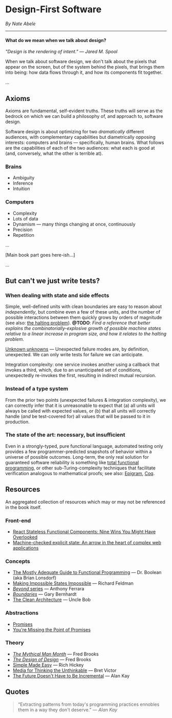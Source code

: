 # Design-First Software

_By Nate Abele_

***

#### What do we mean when we talk about design?

_"Design is the rendering of intent." — Jared M. Spool_

When we talk about software design, we don't talk about the pixels that appear on the screen, but of the system behind the pixels, that brings them into being: how data flows through it, and how its components fit together.

...

## Axioms

Axioms are fundamental, self-evident truths. These truths will serve as the bedrock on which we can build a philosophy of, and approach to, software design.

Software design is about optimizing for two _dramatically_ different audiences, with complementary capabilities but diametrically opposing interests: computers and brains — specifically, human brains. What follows are the capabilities of each of the two audiences: what each is good at (and, conversely, what the other is terrible at).

### Brains
 - Ambiguity
 - Inference
 - Intuition

### Computers
 - Complexity
 - Lots of data
 - Dynamism — many things changing at once, continuously
 - Precision
 - Repetition


...

[Main book part goes here-ish...]

...

## But can't we just write tests?



### When dealing with state and side effects

Simple, well-defined units with clean boundaries are easy to reason about _independently_, but combine even a few of these units, and the number of possible interactions between them quickly grows by orders of magnitude (see also: [the halting problem](http://www.cgl.uwaterloo.ca/csk/halt/)). **@TODO**: _Find a reference that better explains the combinatorially-explosive growth of possible machine states relative to a linear increase in program size, and how it relates to the halting problem._

[Unknown unknowns](https://en.wikipedia.org/wiki/There_are_known_knowns) — Unexpected failure modes are, by definition, unexpected. We can only write tests for failure we can anticipate.

Integration complexity: one service invokes another using a callback that invokes a third, which, due to an unanticipated set of conditions, unexpectedly re-invokes the first, resulting in indirect mutual recursion.

### Instead of a type system

From the prior two points (unexpected failures & integration complexity), we can correctly infer that it is unreasonable to expect that (a) all units will always be called with expected values, or (b) that all units will correctly handle (_and_ be test-covered for) all values that will be passed to it in production.

### The state of the art: necessary, but insufficient

Even in a strongly-typed, pure functional language, automated testing only provides a few programmer-predicted snapshots of behavior within a universe of possible outcomes. Long-term, the only real solution for guaranteed software reliability is something like [total functional programming](http://www.jucs.org/jucs_10_7/total_functional_programming/jucs_10_07_0751_0768_turner.pdf), or other sub-Turing-complexity techniques that facilitate verification analogous to mathematical proofs; see also: [Epigram](http://cs.ru.nl/~freek/courses/tt-2010/tvftl/epigram-notes.pdf), [Coq](https://coq.inria.fr/a-short-introduction-to-coq).

## Resources

An aggregated collection of resources which may or may not be referenced in the book itself.

### Front-end
 - [React Stateless Functional Components: Nine Wins You Might Have Overlooked](https://hackernoon.com/react-stateless-functional-components-nine-wins-you-might-have-overlooked-997b0d933dbc)
 - [Machine-checked explicit state: An arrow in the heart of complex web applications](https://blog.reifyworks.com/machine-checked-explicit-state-an-arrow-in-the-heart-of-complex-web-applications-bbe1ef2038ed)

### Concepts

 - [The Mostly Adequate Guide to Functional Programming](https://drboolean.gitbooks.io/mostly-adequate-guide/content/) — Dr. Boolean (aka Brian Lonsdorf)
 - [Making Impossible States Impossible](https://www.youtube.com/watch?v=IcgmSRJHu_8) — Richard Feldman
 - [_Beyond_ series](http://blog.ircmaxell.com/search/label/Beyond) — Anthony Ferrara
 - [_Boundaries_](https://www.destroyallsoftware.com/talks/boundaries) — Gary Bernhardt
 - [The Clean Architecture](https://8thlight.com/blog/uncle-bob/2012/08/13/the-clean-architecture.html) — Uncle Bob


### Abstractions

 - [Promises](https://developers.google.com/web/fundamentals/getting-started/primers/promises)
 - [You're Missing the Point of Promises](https://blog.domenic.me/youre-missing-the-point-of-promises/)

### Theory

 - [_The Mythical Man Month_](https://www.amazon.com/Mythical-Man-Month-Software-Engineering-Anniversary/dp/0201835959) — Fred Brooks
 - [_The Design of Design_](https://www.amazon.com/Design-Essays-Computer-Scientist/dp/0201362988) — Fred Brooks
 - [Simple Made Easy](https://www.infoq.com/presentations/Simple-Made-Easy) — Rich Hickey
 - [Media for Thinking the Unthinkable](http://worrydream.com/MediaForThinkingTheUnthinkable/) — Bret Victor
 - [The Future Doesn't Have to Be Incremental](https://www.youtube.com/watch?v=gTAghAJcO1o) — Alan Kay

## Quotes

> “Extracting patterns from today's programming practices ennobles them in a way they don't deserve.” — _Alan Kay_
 
